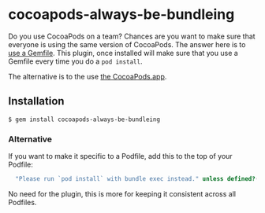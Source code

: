 # cocoapods-always-be-bundleing

Do you use CocoaPods on a team? Chances are you want to make sure that everyone is using the same version of CocoaPods. The answer here is to [use a Gemfile](https://guides.cocoapods.org/using/a-gemfile.html). This plugin, once installed will make sure that you use a Gemfile every time you do a `pod install`. 

The alternative is to the use [the CocoaPods.app](http://cocoapods.org/app).

## Installation

    $ gem install cocoapods-always-be-bundleing



### Alternative

If you want to make it specific to a Podfile, add this to the top of your Podfile:

```ruby 
  "Please run `pod install` with bundle exec instead." unless defined?(Bundler)
```

No need for the plugin, this is more for keeping it consistent across all Podfiles.